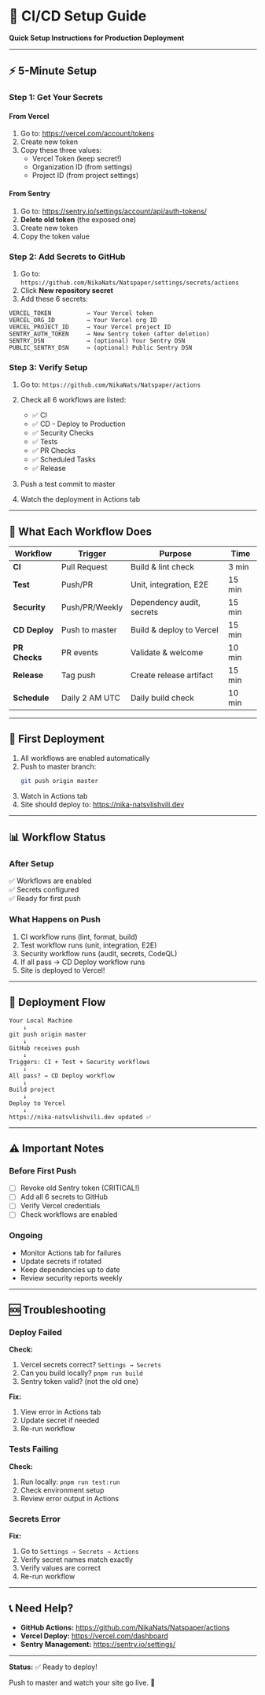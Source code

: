 # 🔧 CI/CD Setup Guide

**Quick Setup Instructions for Production Deployment**

---

## ⚡ 5-Minute Setup

### Step 1: Get Your Secrets

#### From Vercel
1. Go to: https://vercel.com/account/tokens
2. Create new token
3. Copy these three values:
   - Vercel Token (keep secret!)
   - Organization ID (from settings)
   - Project ID (from project settings)

#### From Sentry
1. Go to: https://sentry.io/settings/account/api/auth-tokens/
2. **Delete old token** (the exposed one)
3. Create new token
4. Copy the token value

### Step 2: Add Secrets to GitHub

1. Go to: `https://github.com/NikaNats/Natspaper/settings/secrets/actions`
2. Click **New repository secret**
3. Add these 6 secrets:

```
VERCEL_TOKEN          → Your Vercel token
VERCEL_ORG_ID         → Your Vercel org ID
VERCEL_PROJECT_ID     → Your Vercel project ID
SENTRY_AUTH_TOKEN     → New Sentry token (after deletion)
SENTRY_DSN            → (optional) Your Sentry DSN
PUBLIC_SENTRY_DSN     → (optional) Public Sentry DSN
```

### Step 3: Verify Setup

1. Go to: `https://github.com/NikaNats/Natspaper/actions`
2. Check all 6 workflows are listed:
   - ✅ CI
   - ✅ CD - Deploy to Production
   - ✅ Security Checks
   - ✅ Tests
   - ✅ PR Checks
   - ✅ Scheduled Tasks
   - ✅ Release

3. Push a test commit to master
4. Watch the deployment in Actions tab

---

## 🎯 What Each Workflow Does

| Workflow | Trigger | Purpose | Time |
|----------|---------|---------|------|
| **CI** | Pull Request | Build & lint check | 3 min |
| **Test** | Push/PR | Unit, integration, E2E | 15 min |
| **Security** | Push/PR/Weekly | Dependency audit, secrets | 15 min |
| **CD Deploy** | Push to master | Build & deploy to Vercel | 15 min |
| **PR Checks** | PR events | Validate & welcome | 10 min |
| **Release** | Tag push | Create release artifact | 15 min |
| **Schedule** | Daily 2 AM UTC | Daily build check | 10 min |

---

## 🚀 First Deployment

1. All workflows are enabled automatically
2. Push to master branch:
   ```bash
   git push origin master
   ```
3. Watch in Actions tab
4. Site should deploy to: https://nika-natsvlishvili.dev

---

## 📊 Workflow Status

### After Setup
✅ Workflows are enabled  
✅ Secrets configured  
✅ Ready for first push  

### What Happens on Push
1. CI workflow runs (lint, format, build)
2. Test workflow runs (unit, integration, E2E)
3. Security workflow runs (audit, secrets, CodeQL)
4. If all pass → CD Deploy workflow runs
5. Site is deployed to Vercel!

---

## 🔄 Deployment Flow

```
Your Local Machine
    ↓
git push origin master
    ↓
GitHub receives push
    ↓
Triggers: CI + Test + Security workflows
    ↓
All pass? → CD Deploy workflow
    ↓
Build project
    ↓
Deploy to Vercel
    ↓
https://nika-natsvlishvili.dev updated ✅
```

---

## ⚠️ Important Notes

### Before First Push
- [ ] Revoke old Sentry token (CRITICAL!)
- [ ] Add all 6 secrets to GitHub
- [ ] Verify Vercel credentials
- [ ] Check workflows are enabled

### Ongoing
- Monitor Actions tab for failures
- Update secrets if rotated
- Keep dependencies up to date
- Review security reports weekly

---

## 🆘 Troubleshooting

### Deploy Failed
**Check:**
1. Vercel secrets correct? `Settings → Secrets`
2. Can you build locally? `pnpm run build`
3. Sentry token valid? (not the old one)

**Fix:**
1. View error in Actions tab
2. Update secret if needed
3. Re-run workflow

### Tests Failing
**Check:**
1. Run locally: `pnpm run test:run`
2. Check environment setup
3. Review error output in Actions

### Secrets Error
**Fix:**
1. Go to `Settings → Secrets → Actions`
2. Verify secret names match exactly
3. Verify values are correct
4. Re-run workflow

---

## 📞 Need Help?

- **GitHub Actions:** https://github.com/NikaNats/Natspaper/actions
- **Vercel Deploy:** https://vercel.com/dashboard
- **Sentry Management:** https://sentry.io/settings/

---

**Status:** ✅ Ready to deploy!

Push to master and watch your site go live. 🚀
